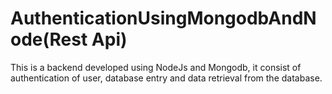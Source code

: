 ﻿# AuthenticationUsingMongodbAndNode(Rest Api)
This is a backend developed using NodeJs and Mongodb, it consist of authentication of user, database entry and data retrieval from the database.
